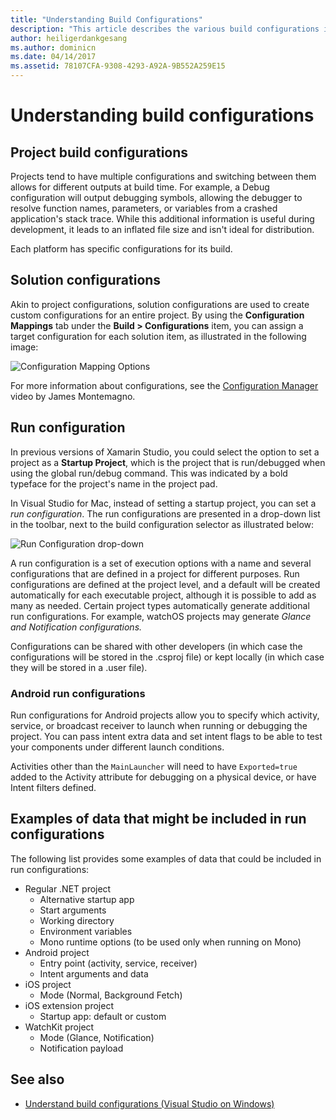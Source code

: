 ```yaml
---
title: "Understanding Build Configurations"
description: "This article describes the various build configurations in Visual Studio for Mac"
author: heiligerdankgesang
ms.author: dominicn
ms.date: 04/14/2017
ms.assetid: 78107CFA-9308-4293-A92A-9B552A259E15
---
```


# Understanding build configurations

## Project build configurations

Projects tend to have multiple configurations and switching between them allows for different outputs at build time. For example, a Debug configuration will output debugging symbols, allowing the debugger to resolve function names, parameters, or variables from a crashed application's stack trace. While this additional information is useful during development, it leads to an inflated file size and isn't ideal for distribution.

Each platform has specific configurations for its build.

## Solution configurations

Akin to project configurations, solution configurations are used to create custom configurations for an entire project. By using the **Configuration Mappings** tab under the **Build > Configurations** item, you can assign a target configuration for each solution item, as illustrated in the following image:

![Configuration Mapping Options](media/projects-and-solutions-image3.png)

For more information about configurations, see the [Configuration Manager](https://www.youtube.com/watch?v=tjSdkqYh5Vg) video by James Montemagno.

## Run configuration

In previous versions of Xamarin Studio, you could select the option to set a project as a **Startup Project**, which is the project that is run/debugged when using the global run/debug command. This was indicated by a bold typeface for the project's name in the project pad.

In Visual Studio for Mac, instead of setting a startup project, you can set a _run configuration_. The run configurations are presented in a drop-down list in the toolbar, next to the build configuration selector as illustrated below:

![Run Configuration drop-down](media/projects-and-solutions-image8.png)

A run configuration is a set of execution options with a name and several configurations that are defined in a project for different purposes. Run configurations are defined at the project level, and a default will be created automatically for each executable project, although it is possible to add as many as needed. Certain project types automatically generate additional run configurations. For example, watchOS projects may generate  _Glance and Notification configurations._

Configurations can be shared with other developers (in which case the configurations will be stored in the .csproj file) or kept locally (in which case they will be stored in a .user file).

### Android run configurations

Run configurations for Android projects allow you to specify which activity, service, or broadcast receiver to launch when running or debugging the project. You can pass intent extra data and set intent flags to be able to test your components under different launch conditions.

Activities other than the `MainLauncher` will need to have `Exported=true` added to the Activity attribute for debugging on a physical device, or have Intent filters defined.

## Examples of data that might be included in run configurations

The following list provides some examples of data that could be included in run configurations:

* Regular .NET project
  * Alternative startup app
  * Start arguments
  * Working directory
  * Environment variables
  * Mono runtime options (to be used only when running on Mono)
* Android project
  * Entry point (activity, service, receiver)
  * Intent arguments and data
* iOS project
  * Mode (Normal, Background Fetch)
* iOS extension project
  * Startup app: default or custom
* WatchKit project
  * Mode (Glance, Notification)
  * Notification payload

## See also

- [Understand build configurations (Visual Studio on Windows)](/visualstudio/ide/understanding-build-configurations)
